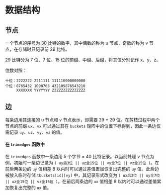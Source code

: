 # 数据结构

## 节点

一个节点的序号为 30 比特的数字，其中偶数的称为 u 节点，奇数的称为 v 节点，在存储时只记录前 29 比特。

29 比特分为 7 位、7 位、15 位的前缀、中缀、后缀，将其值分别记作 x、y、z。

位数对照：
```
十位：2222222 2211111 111110000000000
个位：8765432 1098765 432109876543210
     XXXXXXX YYYYYYY ZZZZZZZZZZZZZZZ
```

## 边

每条边用其连接的 u 节点和 v 节点表示，即需要 29 + 29 位。在剪枝过程中两个节点的前缀 `ux`、`vx` 可以通过其在 `buckets` 矩阵中的位置下标得到，因此一条边仅需记录 `uy`、`uz`、`vy`、`vz` 的值。

#### 在 `trimedges` 函数中

在 `trimedges` 函数中一条边用 5 个字节 = 40 比特记录。以当前处理 v 节点为例，初始时一条边记录为 `( uy后3位 || uz全15位 || vy全7位 || vz全15位 )`。在前后两条边的 `uy` 值相差 8 以内时可以通过差值累加恢复出完整的 `uy` 值。此后边被放入临时存储 `tbuckets[id][vy]` 中，其记录形式改变为 `( ux后3位 || uy全7位 || uz全15位 || vz全15位 )`。在前后两条边的 `ux` 值相差 8 以内时可以通过差值累加恢复出完整的 `ux` 值。
